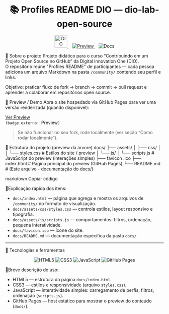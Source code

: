 <h1 align="center">
  📚 Profiles README DIO — dio-lab-open-source
</h1>

<p align="center">
  <a href="https://www.dio.me/" target="_blank">
    <img alt="DIO Logo" width="40" src="https://hermes.digitalinnovation.one/assets/diome/logo-minimized.png"/>
  </a>
  &nbsp;&nbsp;
  <a href="https://digitalinnovationone.github.io/dio-lab-open-source/" target="_blank">
    <img alt="Preview" src="https://img.shields.io/badge/Preview-000?style=for-the-badge&logo=github&logoColor=30A3DC" />
  </a>
  &nbsp;&nbsp;
  <img alt="Docs" src="https://img.shields.io/badge/Docs-present?style=for-the-badge&logo=readthedocs&logoColor=white"/>
</p>



🔴 Sobre o projeto
Projeto didático para o curso “Contribuindo em um Projeto Open Source no GitHub” da Digital Innovation One (DIO).  
O repositório reúne "Profiles README" de participantes — cada pessoa adiciona um arquivo Markdown na pasta `/community/` contendo seu perfil e links.

Objetivo: praticar fluxo de fork → branch → commit → pull request e aprender a colaborar em repositórios open source.



🔗 Preview / Demo
Abra o site hospedado via GitHub Pages para ver uma versão renderizada (quando disponível):

[Ver Preview](https://digitalinnovationone.github.io/dio-lab-open-source/)  
`(badge externo: `Preview`)`

> Se não funcionar no seu fork, rode localmente (ver seção “Como rodar localmente”).



🔴 Estrutura do projeto (preview da árvore)
docs/
├── assets/
│ ├── css/
│ │ └── styles.css # Estilos do site / preview
│ └── js/
│ └── scripts.js # JavaScript do preview (interações simples)
├── favicon .ico
├── index.html # Página principal do preview (GitHub Pages)
└── README.md # (Este arquivo - documentação do docs/)

markdown
Copiar código

🔴Explicação rápida dos itens:
- `docs/index.html` — página que agrega e mostra os arquivos de `/community/` no formato de visualização.
- `docs/assets/css/styles.css` — controla estilos, layout responsivo e tipografia.
- `docs/assets/js/scripts.js` — comportamentos: filtros, ordenação, pequena interatividade.
- `docs/favicon.ico` — ícone do site.
- `docs/README.md` — documentação específica da pasta `docs/`.

---

 🧰 Tecnologias e ferramentas
<p align="center">
  <img src="https://img.shields.io/badge/HTML5-000?style=for-the-badge&logo=html5&logoColor=E34F26" alt="HTML5" />
  <img src="https://img.shields.io/badge/CSS3-000?style=for-the-badge&logo=css3&logoColor=1572B6" alt="CSS3" />
  <img src="https://img.shields.io/badge/JavaScript-000?style=for-the-badge&logo=javascript&logoColor=F7DF1E" alt="JavaScript" />
  <img src="https://img.shields.io/badge/GitHub_Pages-000?style=for-the-badge&logo=github&logoColor=white" alt="GitHub Pages" />
</p>

 🔴Breve descrição do uso:
- HTML5 — estrutura da página `docs/index.html`.  
- CSS3 — estilos e responsividade (arquivo `styles.css`).  
- JavaScript — interatividade simples: carregamento de perfis, filtros, ordenação (`scripts.js`).  
- GitHub Pages — host estático para mostrar o preview do conteúdo (`docs/`).



 
